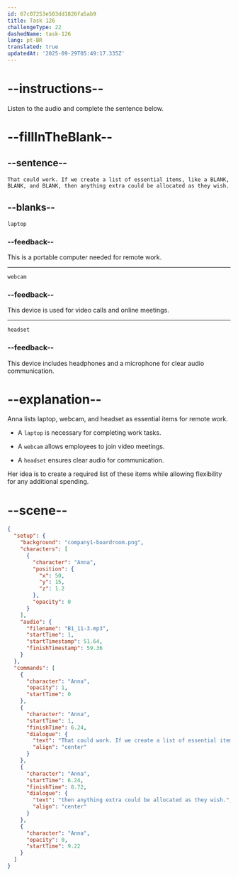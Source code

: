 ```yaml
---
id: 67c07253e503dd1826fa5ab9
title: Task 126
challengeType: 22
dashedName: task-126
lang: pt-BR
translated: true
updatedAt: '2025-09-29T05:49:17.335Z'
---
```


<!-- (Audio) Anna: That could work. If we create a list of essential items, like a laptop, webcam, and headset, then anything extra could be allocated as they wish. -->

# --instructions--

Listen to the audio and complete the sentence below.

# --fillInTheBlank--

## --sentence--

`That could work. If we create a list of essential items, like a BLANK, BLANK, and BLANK, then anything extra could be allocated as they wish.`

## --blanks--

`laptop`

### --feedback--

This is a portable computer needed for remote work.

---

`webcam`

### --feedback--

This device is used for video calls and online meetings.

---

`headset`

### --feedback--

This device includes headphones and a microphone for clear audio communication.

# --explanation--

Anna lists laptop, webcam, and headset as essential items for remote work.

- A `laptop` is necessary for completing work tasks.

- A `webcam` allows employees to join video meetings.

- A `headset` ensures clear audio for communication.

Her idea is to create a required list of these items while allowing flexibility for any additional spending.

# --scene--

```json
{
  "setup": {
    "background": "company1-boardroom.png",
    "characters": [
      {
        "character": "Anna",
        "position": {
          "x": 50,
          "y": 15,
          "z": 1.2
        },
        "opacity": 0
      }
    ],
    "audio": {
      "filename": "B1_11-3.mp3",
      "startTime": 1,
      "startTimestamp": 51.64,
      "finishTimestamp": 59.36
    }
  },
  "commands": [
    {
      "character": "Anna",
      "opacity": 1,
      "startTime": 0
    },
    {
      "character": "Anna",
      "startTime": 1,
      "finishTime": 6.24,
      "dialogue": {
        "text": "That could work. If we create a list of essential items like a laptop, webcam, and headset,",
        "align": "center"
      }
    },
    {
      "character": "Anna",
      "startTime": 6.24,
      "finishTime": 8.72,
      "dialogue": {
        "text": "then anything extra could be allocated as they wish.",
        "align": "center"
      }
    },
    {
      "character": "Anna",
      "opacity": 0,
      "startTime": 9.22
    }
  ]
}
```
